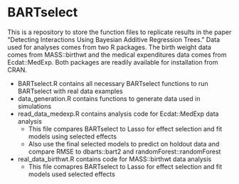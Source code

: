 # BARTselect

This is a repository to store the function files to replicate results in the paper "Detecting Interactions Using Bayesian Additive Regression Trees." Data used for analyses comes from two R packages. The birth weight data comes from MASS::birthwt and the medical expenditures data comes from Ecdat::MedExp. Both packages are readily available for installation from CRAN.

-   BARTselect.R contains all necessary BARTselect functions to run BARTselect with real data examples
-   data_generation.R contains functions to generate data used in simulations
-   read_data_medexp.R contains analysis code for Ecdat::MedExp data analysis
    -   This file compares BARTselect to Lasso for effect selection and fit models using selected effects
    -   Also use the final selected models to predict on holdout data and compare RMSE to dbarts::bart2 and randomForest::randomForest
-   real_data_birthwt.R contains code for MASS::birthwt data analysis
    -   This file comapres BARTselect to Lasso for effect selection and fit models used selected effects

